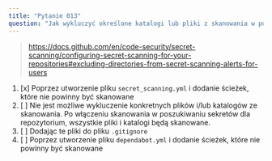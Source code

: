 ```yaml
---
title: "Pytanie 013"
question: "Jak wykluczyć określone katalogi lub pliki z skanowania w poszukiwaniu sekretów?"
---
```



> https://docs.github.com/en/code-security/secret-scanning/configuring-secret-scanning-for-your-repositories#excluding-directories-from-secret-scanning-alerts-for-users
1. [x] Poprzez utworzenie pliku `secret_scanning.yml` i dodanie ścieżek, które nie powinny być skanowane
1. [ ] Nie jest możliwe wykluczenie konkretnych plików i/lub katalogów ze skanowania. Po włączeniu skanowania w poszukiwaniu sekretów dla repozytorium, wszystkie pliki i katalogi będą skanowane.
1. [ ] Dodając te pliki do pliku `.gitignore`
1. [ ] Poprzez utworzenie pliku `dependabot.yml` i dodanie ścieżek, które nie powinny być skanowane
